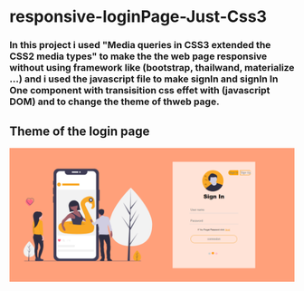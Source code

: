 # responsive-loginPage-Just-Css3
### In this project i used "Media queries in CSS3 extended the CSS2 media types" to make the the web page responsive without using framework like (bootstrap, thailwand, materialize ...) and i used the javascript file to make signIn and signIn In One component with transisition css effet with (javascript DOM) and to change the theme of thweb page.

## Theme of the login page

<img src="capture/loginPage.PNG" width="700">

